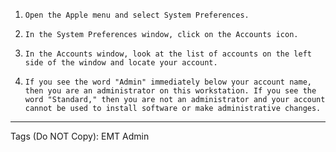 1.     Open the Apple menu and select System Preferences.

2.     In the System Preferences window, click on the Accounts icon.

3.     In the Accounts window, look at the list of accounts on the left side of the window and locate your account.

4.     If you see the word "Admin" immediately below your account name, then you are an administrator on this workstation. If you see the word "Standard," then you are not an administrator and your account cannot be used to install software or make administrative changes.

 _______________________________________________

Tags (Do NOT Copy): EMT Admin